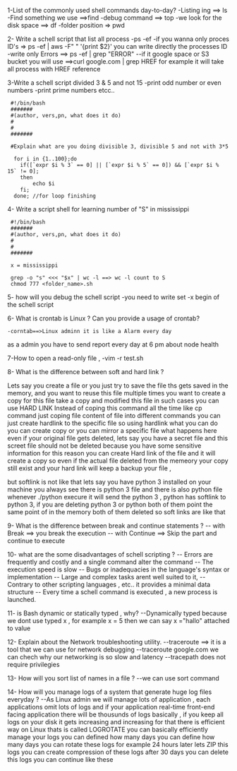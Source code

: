 1-List of the commonly used shell commands day-to-day?
  -Listing ing  ==> ls 
  -Find something we use ==>find
  -debug command ==> top
  -we look for the disk space ==> df
  -folder position => pwd 

2- Write a schell script that list all process 
  -ps -ef
  -if you wanna only proces ID's => ps -ef | aws -F" " '{print $2}' you can write directly the processes ID
  -write only Errors ==> ps -ef | grep "ERROR"
     --if it google space or S3 bucket you will use ==>curl google.com | grep HREF for example it will take all process with HREF reference

3-Write a schell script divided 3 & 5 and not 15
  -print odd number or even numbers 
  -print prime numbers etcc..
     
     #!/bin/bash
     #######
     #(author, vers,pn, what does it do)
     #
     #
     #######

     #Explain what are you doing divisible 3, divisible 5 and not with 3*5
      
      for i in {1..100};do
        if([`expr $i % 3` == 0] || [`expr $i % 5` == 0]) && [`expr $i % 15` != 0];
        then
            echo $i
        fi;
      done; //for loop finishing
  
4- Write a script shell for learning number of "S" in mississippi

    
     #!/bin/bash
     #######
     #(author, vers,pn, what does it do)
     #
     #
     #######

     x = mississippi

     grep -o "s" <<< "$x" | wc -l ==> wc -l count to S
     chmod 777 <folder_name>.sh

5- how will you debug the schell script 
    -you need to write set -x begin of the schell script

6- What is crontab is Linux ? Can you provide a usage of crontab?

    -corntab==>Linux adminn it is like a Alarm every day 
   as a admin you have to send report every day at 6 pm about node health 

7-How to open a read-only file , 
   -vim -r test.sh

8- What is the difference between soft and hard link ? 

  Lets say you create a file or you just try to save the file ths gets saved in the memory,
  and you want to reuse this file multiple times you want to create a copy for this file take a copy and modified this file in such cases you can use HARD LINK 
  Instead of coping this command all the time like cp command just coping file content of file into different commands you can just create hardlink to the specific file so using hardlink what you can do you can create copy or you can mirror a specific file what happens here even if your original file gets deleted, lets say you have a secret file and this screet file should not be deleted because you have some sensitive information for this reason you can create Hard link of the file and it will create a copy so even if the actual file deleted from the memeory your copy still exist and your hard link will keep a backup your file ,

  but softlink is not like that lets say you have python 3 installed on your machine you always see there is python 3 file and there is also python file whenever ./python execure it will send the python 3 , python has softlink to python 3,
  if you are deleting python 3 or python both of them point the same point of in the memory both of them deleted so soft links are like that 

9- What is the difference between break and continue statements  ? 
  -- with Break ==> you break the execution
  -- with Continue ==> Skip the part and continue to execute

10- what are the some disadvantages of schell scripting ?
  -- Errors are frequently and costly and a single command alter the command 
  -- The execution speed is slow
  -- Bugs or inadequacies in the language's syntax or implementation
  -- Large and complex tasks arent well suited to it, 
  -- Contrary to other scripting languages , etc.. it provides a minimal data structure 
  -- Every time a schell command is executed , a new process is launched.

11- is Bash dynamic or statically typed , why?
  --Dynamically typed because we dont use typed x , for example x = 5 then we can say x ="hallo" attached to value 

12- Explain about the Network troubleshooting utility.
  --traceroute ==> it is a tool that we can use for network debugging
  --traceroute google.com we can chech why our networking is so slow and latency 
  --tracepath does not require privilegies

13- How will you sort list of names in a file ?
  --we can use sort command 

14- How will you manage logs of a system that generate huge log files everyday ?
  --As Linux admin we will manage lots of application , each applications omit lots of logs and if your application real-time front-end facing application there will be thousunds of logs basically , if you keep all logs on your disk it gets increasing and increasing for that 
  there is efficient way on Linux thats is called LOGROTATE you can basically efficiently manage your logs you can defined how many days you can define how many days you can rotate these logs for example 24 hours later lets ZIP this logs you can create compression of these logs after 30 days you can delete this logs you can continue like these 